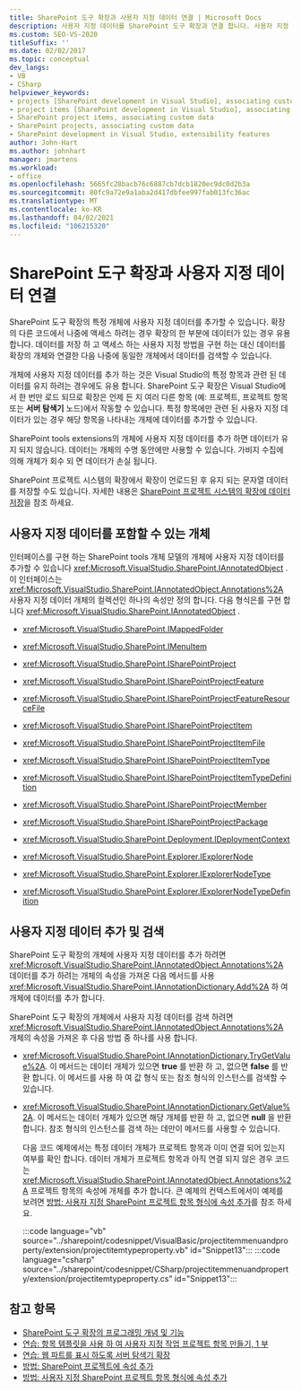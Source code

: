 ```yaml
---
title: SharePoint 도구 확장과 사용자 지정 데이터 연결 | Microsoft Docs
description: 사용자 지정 데이터를 SharePoint 도구 확장과 연결 합니다. 사용자 지정 데이터를 포함할 수 있는 개체의 목록을 참조 하세요. 사용자 지정 데이터를 추가 하 고 검색 합니다.
ms.custom: SEO-VS-2020
titleSuffix: ''
ms.date: 02/02/2017
ms.topic: conceptual
dev_langs:
- VB
- CSharp
helpviewer_keywords:
- projects [SharePoint development in Visual Studio], associating custom data
- project items [SharePoint development in Visual Studio], associating custom data
- SharePoint project items, associating custom data
- SharePoint projects, associating custom data
- SharePoint development in Visual Studio, extensibility features
author: John-Hart
ms.author: johnhart
manager: jmartens
ms.workload:
- office
ms.openlocfilehash: 5665fc28bacb76c6887cb7dcb1820ec9dc0d2b3a
ms.sourcegitcommit: 80fc9a72e9a1aba2d417dbfee997fab013fc36ac
ms.translationtype: MT
ms.contentlocale: ko-KR
ms.lasthandoff: 04/02/2021
ms.locfileid: "106215320"
---
```

# <a name="associate-custom-data-with-sharepoint-tools-extensions"></a>SharePoint 도구 확장과 사용자 지정 데이터 연결
  SharePoint 도구 확장의 특정 개체에 사용자 지정 데이터를 추가할 수 있습니다. 확장의 다른 코드에서 나중에 액세스 하려는 경우 확장의 한 부분에 데이터가 있는 경우 유용 합니다. 데이터를 저장 하 고 액세스 하는 사용자 지정 방법을 구현 하는 대신 데이터를 확장의 개체와 연결한 다음 나중에 동일한 개체에서 데이터를 검색할 수 있습니다.

 개체에 사용자 지정 데이터를 추가 하는 것은 Visual Studio의 특정 항목과 관련 된 데이터를 유지 하려는 경우에도 유용 합니다. SharePoint 도구 확장은 Visual Studio에서 한 번만 로드 되므로 확장은 언제 든 지 여러 다른 항목 (예: 프로젝트, 프로젝트 항목 또는 **서버 탐색기** 노드)에서 작동할 수 있습니다. 특정 항목에만 관련 된 사용자 지정 데이터가 있는 경우 해당 항목을 나타내는 개체에 데이터를 추가할 수 있습니다.

 SharePoint tools extensions의 개체에 사용자 지정 데이터를 추가 하면 데이터가 유지 되지 않습니다. 데이터는 개체의 수명 동안에만 사용할 수 있습니다. 가비지 수집에 의해 개체가 회수 되 면 데이터가 손실 됩니다.

 SharePoint 프로젝트 시스템의 확장에서 확장이 언로드된 후 유지 되는 문자열 데이터를 저장할 수도 있습니다. 자세한 내용은 [SharePoint 프로젝트 시스템의 확장에 데이터 저장](../sharepoint/saving-data-in-extensions-of-the-sharepoint-project-system.md)을 참조 하세요.

## <a name="objects-that-can-contain-custom-data"></a>사용자 지정 데이터를 포함할 수 있는 개체
 인터페이스를 구현 하는 SharePoint tools 개체 모델의 개체에 사용자 지정 데이터를 추가할 수 있습니다 <xref:Microsoft.VisualStudio.SharePoint.IAnnotatedObject> . 이 인터페이스는 <xref:Microsoft.VisualStudio.SharePoint.IAnnotatedObject.Annotations%2A> 사용자 지정 데이터 개체의 컬렉션인 하나의 속성만 정의 합니다. 다음 형식은를 구현 합니다 <xref:Microsoft.VisualStudio.SharePoint.IAnnotatedObject> .

- <xref:Microsoft.VisualStudio.SharePoint.IMappedFolder>

- <xref:Microsoft.VisualStudio.SharePoint.IMenuItem>

- <xref:Microsoft.VisualStudio.SharePoint.ISharePointProject>

- <xref:Microsoft.VisualStudio.SharePoint.ISharePointProjectFeature>

- <xref:Microsoft.VisualStudio.SharePoint.ISharePointProjectFeatureResourceFile>

- <xref:Microsoft.VisualStudio.SharePoint.ISharePointProjectItem>

- <xref:Microsoft.VisualStudio.SharePoint.ISharePointProjectItemFile>

- <xref:Microsoft.VisualStudio.SharePoint.ISharePointProjectItemType>

- <xref:Microsoft.VisualStudio.SharePoint.ISharePointProjectItemTypeDefinition>

- <xref:Microsoft.VisualStudio.SharePoint.ISharePointProjectMember>

- <xref:Microsoft.VisualStudio.SharePoint.ISharePointProjectPackage>

- <xref:Microsoft.VisualStudio.SharePoint.Deployment.IDeploymentContext>

- <xref:Microsoft.VisualStudio.SharePoint.Explorer.IExplorerNode>

- <xref:Microsoft.VisualStudio.SharePoint.Explorer.IExplorerNodeType>

- <xref:Microsoft.VisualStudio.SharePoint.Explorer.IExplorerNodeTypeDefinition>

## <a name="add-and-retrieve-custom-data"></a>사용자 지정 데이터 추가 및 검색
 SharePoint 도구 확장의 개체에 사용자 지정 데이터를 추가 하려면 <xref:Microsoft.VisualStudio.SharePoint.IAnnotatedObject.Annotations%2A> 데이터를 추가 하려는 개체의 속성을 가져온 다음 메서드를 사용 <xref:Microsoft.VisualStudio.SharePoint.IAnnotationDictionary.Add%2A> 하 여 개체에 데이터를 추가 합니다.

 SharePoint 도구 확장의 개체에서 사용자 지정 데이터를 검색 하려면 <xref:Microsoft.VisualStudio.SharePoint.IAnnotatedObject.Annotations%2A> 개체의 속성을 가져온 후 다음 방법 중 하나를 사용 합니다.

- <xref:Microsoft.VisualStudio.SharePoint.IAnnotationDictionary.TryGetValue%2A>. 이 메서드는 데이터 개체가 있으면 **true** 를 반환 하 고, 없으면 **false** 를 반환 합니다. 이 메서드를 사용 하 여 값 형식 또는 참조 형식의 인스턴스를 검색할 수 있습니다.

- <xref:Microsoft.VisualStudio.SharePoint.IAnnotationDictionary.GetValue%2A>. 이 메서드는 데이터 개체가 있으면 해당 개체를 반환 하 고, 없으면 **null** 을 반환 합니다. 참조 형식의 인스턴스를 검색 하는 데만이 메서드를 사용할 수 있습니다.

  다음 코드 예제에서는 특정 데이터 개체가 프로젝트 항목과 이미 연결 되어 있는지 여부를 확인 합니다. 데이터 개체가 프로젝트 항목과 아직 연결 되지 않은 경우 코드는 <xref:Microsoft.VisualStudio.SharePoint.IAnnotatedObject.Annotations%2A> 프로젝트 항목의 속성에 개체를 추가 합니다. 큰 예제의 컨텍스트에서이 예제를 보려면 [방법: 사용자 지정 SharePoint 프로젝트 항목 형식에 속성 추가](../sharepoint/how-to-add-a-property-to-a-custom-sharepoint-project-item-type.md)를 참조 하세요.

  :::code language="vb" source="../sharepoint/codesnippet/VisualBasic/projectitemmenuandproperty/extension/projectitemtypeproperty.vb" id="Snippet13":::
  :::code language="csharp" source="../sharepoint/codesnippet/CSharp/projectitemmenuandproperty/extension/projectitemtypeproperty.cs" id="Snippet13":::

## <a name="see-also"></a>참고 항목
- [SharePoint 도구 확장의 프로그래밍 개념 및 기능](../sharepoint/programming-concepts-and-features-for-sharepoint-tools-extensions.md)
- [연습: 항목 템플릿을 사용 하 여 사용자 지정 작업 프로젝트 항목 만들기, 1 부](../sharepoint/walkthrough-creating-a-custom-action-project-item-with-an-item-template-part-1.md)
- [연습: 웹 파트를 표시 하도록 서버 탐색기 확장](../sharepoint/walkthrough-extending-server-explorer-to-display-web-parts.md)
- [방법: SharePoint 프로젝트에 속성 추가](../sharepoint/how-to-add-a-property-to-sharepoint-projects.md)
- [방법: 사용자 지정 SharePoint 프로젝트 항목 형식에 속성 추가](../sharepoint/how-to-add-a-property-to-a-custom-sharepoint-project-item-type.md)
